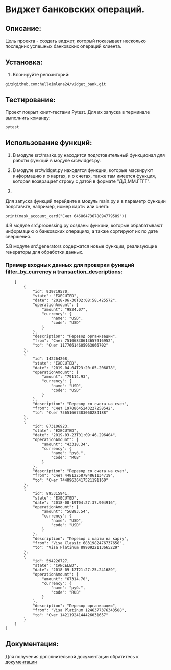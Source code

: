 # Виджет банковских операций.

## Описание:
Цель проекта - создать виджет, который показывает несколько последних успешных банковских операций клиента.

## Установка:
1. Клонируйте репозиторий:
```
git@github.com:helloimlena24/vidget_bank.git
```
## Тестирование:
Проект покрыт юнит-тестами Pytest. Для их запуска в терминале выполнить команду:
```commandline
pytest
```

## Использование функций:
1. В модуле src\masks.py находится подготовительный функционал для работы функций в модуле src\widget.py.

2. В модуле src\widget.py находятся функции, которые маскируют информацию и о картах, и о счетах,
также там имеется функция, которая возвращает строку с датой в формате "ДД.ММ.ГГГГ".
3. 
Для запуска функций перейдите в модуль main.py и в параметр функции подставьте, например, номер карты или счета:
```
print(mask_account_card("Счет 64686473678894779589"))
```
4.В модуле src\processing.py созданы функции, которые обрабатывают информацию о банковских операциях, а также сортируют их по дате свершения.

5.В модуле src\generators содержатся новые функции, реализующие генераторы для обработки данных.

### Пример входных данных для проверки функций filter_by_currency и transaction_descriptions:

```transactions = (
    [
        {
            "id": 939719570,
            "state": "EXECUTED",
            "date": "2018-06-30T02:08:58.425572",
            "operationAmount": {
                "amount": "9824.07",
                "currency": {
                    "name": "USD",
                    "code": "USD"
                }
            },
            "description": "Перевод организации",
            "from": "Счет 75106830613657916952",
            "to": "Счет 11776614605963066702"
        },
        {
            "id": 142264268,
            "state": "EXECUTED",
            "date": "2019-04-04T23:20:05.206878",
            "operationAmount": {
                "amount": "79114.93",
                "currency": {
                    "name": "USD",
                    "code": "USD"
                }
            },
            "description": "Перевод со счета на счет",
            "from": "Счет 19708645243227258542",
            "to": "Счет 75651667383060284188"
        },
        {
            "id": 873106923,
            "state": "EXECUTED",
            "date": "2019-03-23T01:09:46.296404",
            "operationAmount": {
                "amount": "43318.34",
                "currency": {
                    "name": "руб.",
                    "code": "RUB"
                }
            },
            "description": "Перевод со счета на счет",
            "from": "Счет 44812258784861134719",
            "to": "Счет 74489636417521191160"
        },
        {
            "id": 895315941,
            "state": "EXECUTED",
            "date": "2018-08-19T04:27:37.904916",
            "operationAmount": {
                "amount": "56883.54",
                "currency": {
                    "name": "USD",
                    "code": "USD"
                }
            },
            "description": "Перевод с карты на карту",
            "from": "Visa Classic 6831982476737658",
            "to": "Visa Platinum 8990922113665229"
        },
        {
            "id": 594226727,
            "state": "CANCELED",
            "date": "2018-09-12T21:27:25.241689",
            "operationAmount": {
                "amount": "67314.70",
                "currency": {
                    "name": "руб.",
                    "code": "RUB"
                }
            },
            "description": "Перевод организации",
            "from": "Visa Platinum 1246377376343588",
            "to": "Счет 14211924144426031657"
        }
    ]
)
```
## Документация:
Для получения дополнительной документации обратитесь к [документации](https://github.com/helloimlena24)
